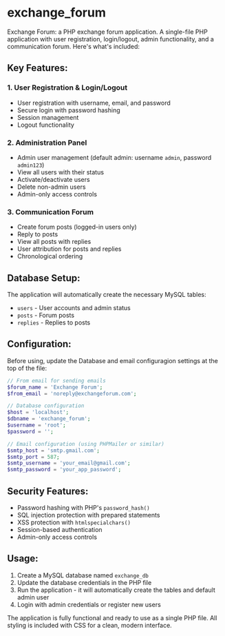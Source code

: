 # exchange_forum
Exchange Forum: a PHP exchange forum application. A single-file PHP application with user registration, login/logout, admin functionality, and a communication forum. Here's what's included:

## Key Features:

### 1. **User Registration & Login/Logout**
- User registration with username, email, and password
- Secure login with password hashing
- Session management
- Logout functionality

### 2. **Administration Panel**
- Admin user management (default admin: username `admin`, password `admin123`)
- View all users with their status
- Activate/deactivate users
- Delete non-admin users
- Admin-only access controls

### 3. **Communication Forum**
- Create forum posts (logged-in users only)
- Reply to posts
- View all posts with replies
- User attribution for posts and replies
- Chronological ordering

## Database Setup:
The application will automatically create the necessary MySQL tables:
- `users` - User accounts and admin status
- `posts` - Forum posts
- `replies` - Replies to posts

## Configuration:
Before using, update the Database and email configuragion settings at the top of the file:
```php
// From email for sending emails
$forum_name = 'Exchange Forum';
$from_email = 'noreply@exchangeforum.com';

// Database configuration
$host = 'localhost';
$dbname = 'exchange_forum';
$username = 'root';
$password = '';

// Email configuration (using PHPMailer or similar)
$smtp_host = 'smtp.gmail.com';
$smtp_port = 587;
$smtp_username = 'your_email@gmail.com';
$smtp_password = 'your_app_password';
```

## Security Features:
- Password hashing with PHP's `password_hash()`
- SQL injection protection with prepared statements
- XSS protection with `htmlspecialchars()`
- Session-based authentication
- Admin-only access controls

## Usage:
1. Create a MySQL database named `exchange_db`
2. Update the database credentials in the PHP file
3. Run the application - it will automatically create the tables and default admin user
4. Login with admin credentials or register new users

The application is fully functional and ready to use as a single PHP file. All styling is included with CSS for a clean, modern interface.
